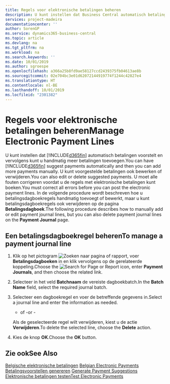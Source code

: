```yaml
---
title: Regels voor elektronische betalingen beheren
description: U kunt instellen dat Business Central automatisch betalingen voorstelt en vervolgens kunt u handmatig meer betalingen toevoegen. U kunt voorgestelde betalingen ook bewerken of verwijderen.
services: project-madeira
documentationcenter: ''
author: SorenGP
ms.service: dynamics365-business-central
ms.topic: article
ms.devlang: na
ms.tgt_pltfrm: na
ms.workload: na
ms.search.keywords: ''
ms.date: 10/01/2019
ms.author: sgroespe
ms.openlocfilehash: a366a25b8fd9ae58127ccd2439375fb04613ae8b
ms.sourcegitcommit: 02e704bc3e01d62072144919774f1244c42827e4
ms.translationtype: HT
ms.contentlocale: nl-BE
ms.lasthandoff: 10/01/2019
ms.locfileid: "2301382"
---
```

# <a name="manage-electronic-payment-lines"></a><span data-ttu-id="61d35-104">Regels voor elektronische betalingen beheren</span><span class="sxs-lookup"><span data-stu-id="61d35-104">Manage Electronic Payment Lines</span></span>
<span data-ttu-id="61d35-105">U kunt instellen dat [!INCLUDE[d365fin](../../includes/d365fin_md.md)] automatisch betalingen voorstelt en vervolgens kunt u handmatig meer betalingen toevoegen.</span><span class="sxs-lookup"><span data-stu-id="61d35-105">You can have [!INCLUDE[d365fin](../../includes/d365fin_md.md)] suggest payments automatically and then you can add more payments manually.</span></span> <span data-ttu-id="61d35-106">U kunt voorgestelde betalingen ook bewerken of verwijderen.</span><span class="sxs-lookup"><span data-stu-id="61d35-106">You can also edit or delete suggested payments.</span></span> <span data-ttu-id="61d35-107">U moet alle fouten corrigeren voordat u de regels met elektronische betalingen kunt boeken.</span><span class="sxs-lookup"><span data-stu-id="61d35-107">You must correct all errors before you can post the electronic payment lines.</span></span> <span data-ttu-id="61d35-108">In de volgende procedure wordt beschreven hoe u betalingsdagboekregels handmatig toevoegt of bewerkt, maar u kunt betalingsdagboekregels ook verwijderen op de pagina **Betalingsdagboek**.</span><span class="sxs-lookup"><span data-stu-id="61d35-108">The following procedure describes how to manually add or edit payment journal lines, but you can also delete payment journal lines on the **Payment Journal** page.</span></span>  

## <a name="to-manage-a-payment-journal-line"></a><span data-ttu-id="61d35-109">Een betalingsdagboekregel beheren</span><span class="sxs-lookup"><span data-stu-id="61d35-109">To manage a payment journal line</span></span>  

1.  <span data-ttu-id="61d35-110">Klik op het pictogram ![Zoeken naar pagina of rapport](../../media/ui-search/search_small.png "pictogram Zoeken naar pagina of rapport"), voer **Betalingsdagboeken** in en klik vervolgens op de gerelateerde koppeling.</span><span class="sxs-lookup"><span data-stu-id="61d35-110">Choose the ![Search for Page or Report](../../media/ui-search/search_small.png "Search for Page or Report icon") icon, enter **Payment Journals**, and then choose the related link.</span></span>  
2.  <span data-ttu-id="61d35-111">Selecteer in het veld **Batchnaam** de vereiste dagboekbatch.</span><span class="sxs-lookup"><span data-stu-id="61d35-111">In the **Batch Name** field, select the required journal batch.</span></span>  
3.  <span data-ttu-id="61d35-112">Selecteer een dagboekregel en voer de betreffende gegevens in.</span><span class="sxs-lookup"><span data-stu-id="61d35-112">Select a journal line and enter the information as needed.</span></span>  

     - <span data-ttu-id="61d35-113">of -</span><span class="sxs-lookup"><span data-stu-id="61d35-113">or -</span></span>  

    <span data-ttu-id="61d35-114">Als de geselecteerde regel wilt verwijderen, kiest u de actie **Verwijderen**.</span><span class="sxs-lookup"><span data-stu-id="61d35-114">To delete the selected line, choose the **Delete** action.</span></span>  

4.  <span data-ttu-id="61d35-115">Kies de knop **OK**.</span><span class="sxs-lookup"><span data-stu-id="61d35-115">Choose the **OK** button.</span></span>  

## <a name="see-also"></a><span data-ttu-id="61d35-116">Zie ook</span><span class="sxs-lookup"><span data-stu-id="61d35-116">See Also</span></span>  
 <span data-ttu-id="61d35-117">[Belgische elektronische betalingen](belgian-electronic-payments.md) </span><span class="sxs-lookup"><span data-stu-id="61d35-117">[Belgian Electronic Payments](belgian-electronic-payments.md) </span></span>  
 <span data-ttu-id="61d35-118">[Betalingsvoorstellen genereren](how-to-generate-payment-suggestions.md) </span><span class="sxs-lookup"><span data-stu-id="61d35-118">[Generate Payment Suggestions](how-to-generate-payment-suggestions.md) </span></span>  
 [<span data-ttu-id="61d35-119">Elektronische betalingen testen</span><span class="sxs-lookup"><span data-stu-id="61d35-119">Test Electronic Payments</span></span>](how-to-test-electronic-payments.md)
